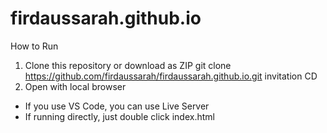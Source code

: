 # firdaussarah.github.io

How to Run
1. Clone this repository or download as ZIP
git clone https://github.com/firdaussarah/firdaussarah.github.io.git
invitation CD
2. Open with local browser
- If you use VS Code, you can use Live Server
- If running directly, just double click index.html
